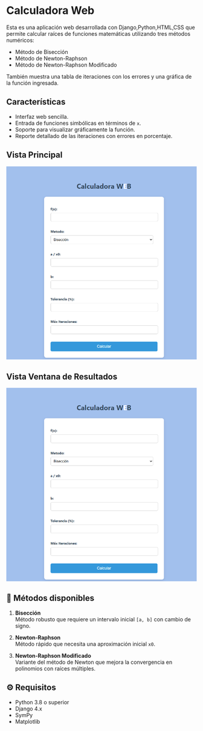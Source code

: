 #  Calculadora Web 

Esta es una aplicación web desarrollada con Django,Python,HTML,CSS que permite calcular raíces de funciones matemáticas utilizando tres métodos numéricos:

- Método de Bisección
- Método de Newton-Raphson
- Método de Newton-Raphson Modificado

También muestra una tabla de iteraciones con los errores y una gráfica de la función ingresada.



## Características

- Interfaz web sencilla.
- Entrada de funciones simbólicas en términos de `x`.
- Soporte para visualizar gráficamente la función.
- Reporte detallado de las iteraciones con errores en porcentaje.



## Vista Principal

![App Screenshot](calculadora/img/v1.png)


## Vista Ventana de Resultados

![App Screenshot](calculadora/img/v1.png)






## 🧪 Métodos disponibles

1. **Bisección**  
   Método robusto que requiere un intervalo inicial `[a, b]` con cambio de signo.

2. **Newton-Raphson**  
   Método rápido que necesita una aproximación inicial `x0`.

3. **Newton-Raphson Modificado**  
   Variante del método de Newton que mejora la convergencia en polinomios con raíces múltiples.



## ⚙️ Requisitos

- Python 3.8 o superior
- Django 4.x
- SymPy
- Matplotlib



